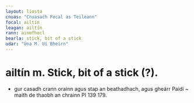 ```yaml
---
layout: liosta
cnuas: "Cnuasach Focal as Teileann"
focal: ailtín
leagan: ailtín
rann: ainmfhocl
bearla: stick, bit of a stick
udar: "Úna M. Uí Bheirn"
---
```

# ailtín m. Stick, bit of a stick (?).

* gur casadh crann orainn agus stap an beathadhach,
agus gheárr Paidí ~ maith de thaobh an chrainn PI 139 179.

